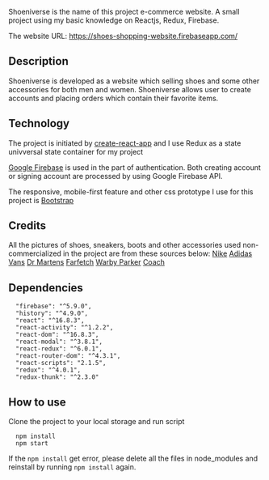 Shoeniverse is the name of this project e-commerce website. A small project using my basic knowledge on Reactjs, Redux, Firebase.

The website URL: https://shoes-shopping-website.firebaseapp.com/

## Description
Shoeniverse is developed as a website which selling shoes and some other accessories for both men and women. Shoeniverse allows user to create accounts and placing orders which contain their favorite items.

## Technology
The project is initiated by [create-react-app](https://github.com/facebook/create-react-app) and I use Redux as a state univversal state container for my project

[Google Firebase](https://firebase.google.com/) is used in the part of authentication. Both creating account or signing account are processed by using Google Firebase API.

The responsive, mobile-first feature and other css prototype I use for this project is [Bootstrap](https://getbootstrap.com/)

## Credits
All the pictures of shoes, sneakers, boots and other accessories used non-commercialized in the project are from these sources below:
  [Nike](https://www.nike.com)
  [Adidas](www.adidas.com.sg)
  [Vans](https://www.vans.com/)
  [Dr Martens](https://www.drmartens.com/)
  [Farfetch](https://www.farfetch.com/)
  [Warby Parker](https://www.warbyparker.com/)
  [Coach](https://www.coach.com/)

## Dependencies
```
  "firebase": "^5.9.0",
  "history": "^4.9.0",
  "react": "^16.8.3",
  "react-activity": "^1.2.2",
  "react-dom": "^16.8.3",
  "react-modal": "^3.8.1",
  "react-redux": "^6.0.1",
  "react-router-dom": "^4.3.1",
  "react-scripts": "2.1.5",
  "redux": "^4.0.1",
  "redux-thunk": "^2.3.0"
```
## How to use
Clone the project to your local storage and run script 
```
  npm install
  npm start
```

If the ```npm install``` get error, please delete all the files in node_modules and reinstall by running ```npm install``` again.
